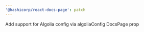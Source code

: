 ```yaml
---
'@hashicorp/react-docs-page': patch
---
```


Add support for Algolia config via algoliaConfig DocsPage prop
